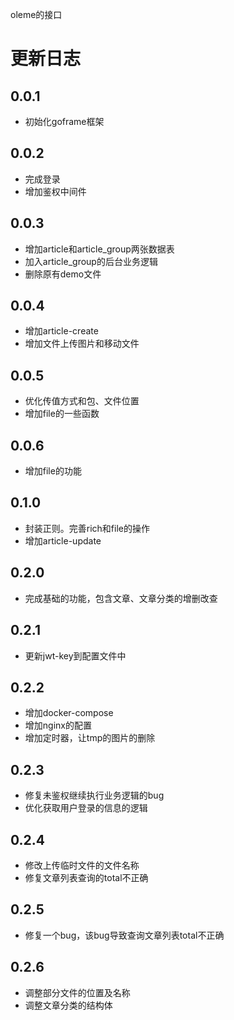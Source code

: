 oleme的接口

# 更新日志
## 0.0.1
- 初始化goframe框架

## 0.0.2
- 完成登录
- 增加鉴权中间件

## 0.0.3
- 增加article和article_group两张数据表
- 加入article_group的后台业务逻辑
- 删除原有demo文件

## 0.0.4
- 增加article-create
- 增加文件上传图片和移动文件

## 0.0.5
- 优化传值方式和包、文件位置
- 增加file的一些函数

## 0.0.6
- 增加file的功能

## 0.1.0
- 封装正则。完善rich和file的操作
- 增加article-update

## 0.2.0
- 完成基础的功能，包含文章、文章分类的增删改查

## 0.2.1
- 更新jwt-key到配置文件中

## 0.2.2
- 增加docker-compose
- 增加nginx的配置
- 增加定时器，让tmp的图片的删除

## 0.2.3
- 修复未鉴权继续执行业务逻辑的bug
- 优化获取用户登录的信息的逻辑

## 0.2.4
- 修改上传临时文件的文件名称
- 修复文章列表查询的total不正确

## 0.2.5
- 修复一个bug，该bug导致查询文章列表total不正确

## 0.2.6
- 调整部分文件的位置及名称
- 调整文章分类的结构体